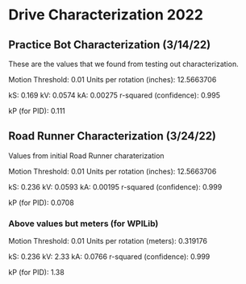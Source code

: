 # Drive Characterization 2022

## Practice Bot Characterization (3/14/22)
These are the values that we found from testing out characterization.

Motion Threshold: 0.01
Units per rotation (inches): 12.5663706

kS: 0.169
kV: 0.0574
kA: 0.00275
r-squared (confidence): 0.995

kP (for PID): 0.111

## Road Runner Characterization (3/24/22)
Values from initial Road Runner charaterization

Motion Threshold: 0.01
Units per rotation (inches): 12.5663706

kS: 0.236
kV: 0.0593
kA: 0.00195
r-squared (confidence): 0.999

kP (for PID): 0.0708

### Above values but meters (for WPILib)
Motion Threshold: 0.01
Units per rotation (meters): 0.319176

kS: 0.236
kV: 2.33
kA: 0.0766
r-squared (confidence): 0.999

kP (for PID): 1.38